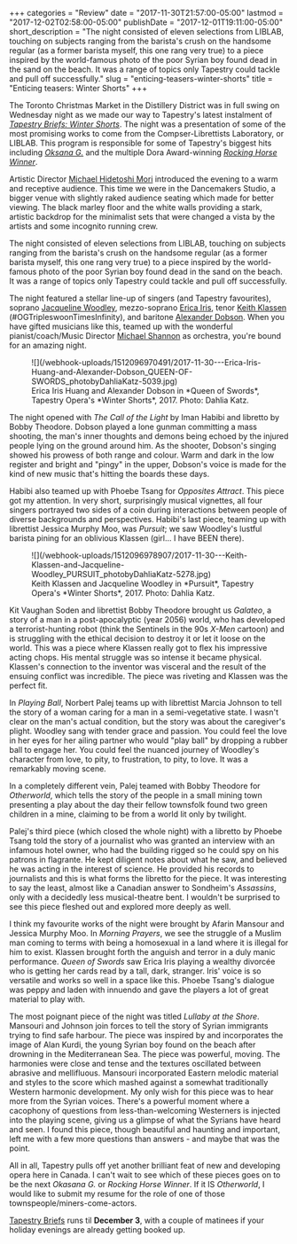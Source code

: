 +++
categories = "Review"
date = "2017-11-30T21:57:00-05:00"
lastmod = "2017-12-02T02:58:00-05:00"
publishDate = "2017-12-01T19:11:00-05:00"
short_description = "The night consisted of eleven selections from LIBLAB, touching on subjects ranging from the barista's crush on the handsome regular (as a former barista myself, this one rang very true) to a piece inspired by the world-famous photo of the poor Syrian boy found dead in the sand on the beach. It was a range of topics only Tapestry could tackle and pull off successfully."
slug = "enticing-teasers-winter-shorts"
title = "Enticing teasers: Winter Shorts"
+++

The Toronto Christmas Market in the Distillery District was in full swing on Wednesday night as we made our way to Tapestry's latest instalment of [*Tapestry Briefs: Winter Shorts*](https://tapestryopera.com/tapestry-briefs/). The night was a presentation of some of the most promising works to come from the Compser-Librettists Laboratory, or LIBLAB. This program is responsible for some of Tapestry's biggest hits including [*Oksana G.*](/tough-to-watch-oksana-g/) and the multiple Dora Award-winning [*Rocking Horse Winner*](/in-review-rocking-horse-winner/).

Artistic Director [Michael Hidetoshi Mori](/scene/people/michael-mori/) introduced the evening to a warm and receptive audience. This time we were in the Dancemakers Studio, a bigger venue with slightly raked audience seating which made for better viewing. The black marley floor and the white walls providing a stark, artistic backdrop for the minimalist sets that were changed a vista by the artists and some incognito running crew. 

The night consisted of eleven selections from LIBLAB, touching on subjects ranging from the barista's crush on the handsome regular (as a former barista myself, this one rang very true) to a piece inspired by the world-famous photo of the poor Syrian boy found dead in the sand on the beach. It was a range of topics only Tapestry could tackle and pull off successfully.

The night featured a stellar line-up of singers (and Tapestry favourites), soprano [Jacqueline Woodley](/scene/people/jacqueline-woodley/), mezzo-soprano [Erica Iris](/scene/people/erica-iris/), tenor [Keith Klassen](/scene/people/keith-klassen/) (#OGTripleswoonTimesInfinity), and baritone [Alexander Dobson](/scene/people/alexander-dobson/). When you have gifted musicians like this, teamed up with the wonderful pianist/coach/Music Director [Michael Shannon](/michael-shannon-the-opera-pianist/) as orchestra, you're bound for an amazing night. 

<figure data-type="image">
![](/webhook-uploads/1512096970491/2017-11-30---Erica-Iris-Huang-and-Alexander-Dobson_QUEEN-OF-SWORDS_photobyDahliaKatz-5039.jpg)
<figcaption>Erica Iris Huang and Alexander Dobson in *Queen of Swords*, Tapestry Opera's *Winter Shorts*, 2017. Photo: Dahlia Katz.</figcaption>
</figure>

The night opened with *The Call of the Light* by Iman Habibi and libretto by Bobby Theodore. Dobson played a lone gunman committing a mass shooting, the man's inner thoughts and demons being echoed by the injured people lying on the ground around him. As the shooter, Dobson's singing showed his prowess of both range and colour. Warm and dark in the low register and bright and "pingy" in the upper, Dobson's voice is made for the kind of new music that's hitting the boards these days. 

Habibi also teamed up with Phoebe Tsang for *Opposites Attract*. This piece got my attention. In very short, surprisingly musical vignettes, all four singers portrayed two sides of a coin during interactions between people of diverse backgrounds and perspectives. Habibi's last piece, teaming up with librettist Jessica Murphy Moo, was *Pursuit*; we saw Woodley's lustful barista pining for an oblivious Klassen (girl... I have BEEN there).

<figure data-type="image">
![](/webhook-uploads/1512096978907/2017-11-30---Keith-Klassen-and-Jacqueline-Woodley_PURSUIT_photobyDahliaKatz-5278.jpg)
<figcaption>Keith Klassen and Jacqueline Woodley in *Pursuit*, Tapestry Opera's *Winter Shorts*, 2017. Photo: Dahlia Katz.</figcaption>
</figure>

Kit Vaughan Soden and librettist Bobby Theodore brought us *Galateo*, a story of a man in a post-apocalyptic (year 2056) world, who has developed a terrorist-hunting robot (think the Sentinels in the 90s *X-Men* cartoon) and is struggling with the ethical decision to destroy it or let it loose on the world. This was a piece where Klassen really got to flex his impressive acting chops. His mental struggle was so intense it became physical. Klassen's connection to the inventor was visceral and the result of the ensuing conflict was incredible. The piece was riveting and Klassen was the perfect fit. 

In *Playing Ball*, Norbert Palej teams up with librettist Marcia Johnson to tell the story of a woman caring for a man in a semi-vegetative state. I wasn't clear on the man's actual condition, but the story was about the caregiver's plight. Woodley sang with tender grace and passion. You could feel the love in her eyes for her ailing partner who would "play ball" by dropping a rubber ball to engage her. You could feel the nuanced journey of Woodley's character from love, to pity, to frustration, to pity, to love. It was a remarkably moving scene. 

In a completely different vein, Palej teamed with Bobby Theodore for *Otherworld*, which tells the story of the people in a small mining town presenting a play about the day their fellow townsfolk found two green children in a mine, claiming to be from a world lit only by twilight.

Palej's third piece (which closed the whole night) with a libretto by Phoebe Tsang told the story of a journalist who was granted an interview with an infamous hotel owner, who had the building rigged so he could spy on his patrons in flagrante. He kept diligent notes about what he saw, and believed he was acting in the interest of science. He provided his records to journalists and this is what forms the libretto for the piece. It was interesting to say the least, almost like a Canadian answer to Sondheim's *Assassins*, only with a decidedly less musical-theatre bent. I wouldn't be surprised to see this piece fleshed out and explored more deeply as well. 

I think my favourite works of the night were brought by Afarin Mansour and Jessica Murphy Moo. In *Morning Prayers*, we see the struggle of a Muslim man coming to terms with being a homosexual in a land where it is illegal for him to exist. Klassen brought forth the anguish and terror in a duly manic performance. *Queen of Swords* saw Erica Iris playing a wealthy divorcée who is getting her cards read by a tall, dark, stranger. Iris' voice is so versatile and works so well in a space like this. Phoebe Tsang's dialogue was peppy and laden with innuendo and gave the players a lot of great material to play with. 

The most poignant piece of the night was titled *Lullaby at the Shore*. Mansouri and Johnson join forces to tell the story of Syrian immigrants trying to find safe harbour. The piece was inspired by and incorporates the image of Alan Kurdi, the young Syrian boy found on the beach after drowning in the Mediterranean Sea. The piece was powerful, moving. The harmonies were close and tense and the textures oscillated between abrasive and mellifluous. Mansouri incorporated Eastern melodic material and styles to the score which mashed against a somewhat traditionally Western harmonic development. My only wish for this piece was to hear more from the Syrian voices. There's a powerful moment where a cacophony of questions from less-than-welcoming Westerners is injected into the playing scene, giving us a glimpse of what the Syrians have heard and seen. I found this piece, though beautiful and haunting and important, left me with a few more questions than answers - and maybe that was the point. 

All in all, Tapestry pulls off yet another brilliant feat of new and developing opera here in Canada. I can't wait to see which of these pieces goes on to be the next *Okasana G.* or *Rocking Horse Winner*. If it IS *Otherworld*, I would like to submit my resume for the role of one of those townspeople/miners-come-actors. 

[Tapestry Briefs](https://tapestryopera.com/tapestry-briefs/) runs til **December 3**, with a couple of matinees if your holiday evenings are already getting booked up.
